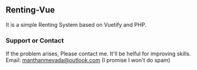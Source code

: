 ## Renting-Vue

It is a simple Renting System based on Vuetify and PHP.

### Support or Contact

If the problem arises, Please contact me. It'll be helful for improving skills.
Email: manthanmevada@outlook.com (I promise I won't do spam)

